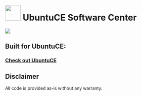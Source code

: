 <h1><img src="https://raw.githubusercontent.com/jeremehancock/ubuntu-ce-software-center/main/ubuntu-logo.png" height="50" /> UbuntuCE Software Center</h1>

<img src="https://raw.githubusercontent.com/jeremehancock/ubuntu-ce-software-center/main/ubuntu-ce-software-center-bible-study.png" />

## Built for UbuntuCE:

### [Check out UbuntuCE](https://ubuntuce.com/)

## Disclaimer

All code is provided as-is without any warranty.
